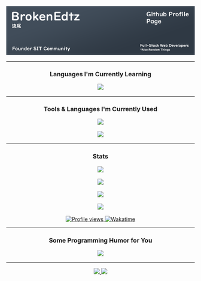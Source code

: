 <picture>
  <img src='./assets/banner.png' />
</picture>

---
<h3 align='center'>Languages I'm Currently Learning</h3>
<p align='center'>
  <picture>
    <img src='https://skillicons.dev/icons?i=java,cs,c,cpp,flutter'/>
  </picture>
</p>

---

<h3 align='center'>Tools & Languages I'm Currently Used</h3>
<p align='center'>
  <picture>
    <img src='https://skillicons.dev/icons?i=java,js,ts,py,html,css,react,tailwindcss,github,git,nodejs,gradle,vscode,express,mysql,mongodb,discordjs,figma,idea,npm&perline=10'/>
  </picture>
</p>
<p align='center'>
  <picture>
    <img src='https://skillicons.dev/icons?i=ae,blender,ps,unreal,pr&perline=10'/>
  </picture>
</p>

---

<div align='center'>
  <h3>Stats</h3>

  <p>
    <picture>
      <source
        srcset='https://github-readme-stats.vercel.app/api/top-langs?username=brokenedtzjs&show_icons=true&locale=en&layout=compact&theme=transparent&hide_border=true'
        media='(prefers-color-scheme: dark)'
      />
      <source
        srcset='https://github-readme-stats.vercel.app/api/top-langs?username=brokenedtzjs&show_icons=true'
        media='(prefers-color-scheme: light), (prefers-color-scheme: no-preference)'
      />
      <img src='https://github-readme-stats.vercel.app/api/top-langs?username=brokenedtzjs&show_icons=true' />
    </picture>
  </p>

  <p>
    <picture>
      <source
        srcset='https://github-readme-stats.vercel.app/api?username=brokenedtzjs&include_all_commits=true&show_icons=true&locale=en&theme=transparent&hide_border=true'
        media='(prefers-color-scheme: dark)'
      />
      <source
        srcset='https://github-readme-stats.vercel.app/api?username=brokenedtzjs&show_icons=true'
        media='(prefers-color-scheme: light), (prefers-color-scheme: no-preference)'
      />
      <img src='https://github-readme-stats.vercel.app/api?username=brokenedtzjs&show_icons=true' />
    </picture>
  </p>

  <p>
    <picture>
      <source
        srcset='https://github-readme-streak-stats.herokuapp.com/?user=brokenedtzjs&show_icons=true&theme=transparent&locale=en&theme=transparent&hide_border=true'
        media='(prefers-color-scheme: dark)'
      />
      <source
        srcset='https://github-readme-streak-stats.herokuapp.com/?user=brokenedtzjs&show_icons=true'
        media='(prefers-color-scheme: light), (prefers-color-scheme: no-preference)'
      />
      <img src='https://github-readme-streak-stats.herokuapp.com/?user=brokenedtzjs&show_icons=true' />
    </picture>
  </p>

  <p>
    <picture>
      <source
        srcset='https://github-readme-stats.vercel.app/api/wakatime?username=brokenedtz&show_icons=true&layout=compact&theme=transparent&hide_border=true'
        media='(prefers-color-scheme: dark)'
      />
      <source
        srcset='https://github-readme-stats.vercel.app/api/wakatime?username=brokenedtz&show_icons=true'
        media='(prefers-color-scheme: light), (prefers-color-scheme: no-preference)'
      />
      <img src='https://github-readme-stats.vercel.app/api/wakatime?username=brokenedtz&show_icons=true' />
    </picture>
  </p>
  
  <p>
    <a href='https://github.com/brokenedtzjs'>
      <img src='https://komarev.com/ghpvc/?username=quit75gaming&label=Profile%20Views&color=00ff6e&style=flat' alt='Profile views' />
    </a>
    <a href='https://wakatime.com/@brokenedtz'>
      <img src='https://wakatime.com/badge/user/48eebc5a-4806-4cf7-ba04-cdc9d5c29b8f.svg' alt='Wakatime' />
    </a>
  </p>
</div>

---

<h3 align='center'>Some Programming Humor for You</h3>
<div align="center">
  <picture>
    <img src="https://readme-jokes.vercel.app/api?theme=default" />
  </picture>
</div>

---

<div align='center'>
  <a href='https://discord.gg/498Axaz9VF'>
    <img src='https://skillicons.dev/icons?i=discord' />
  </a>
  <a href='https://github.com/brokenedtzsjs'>
    <img src='https://skillicons.dev/icons?i=github' />
  </a>
</div>
